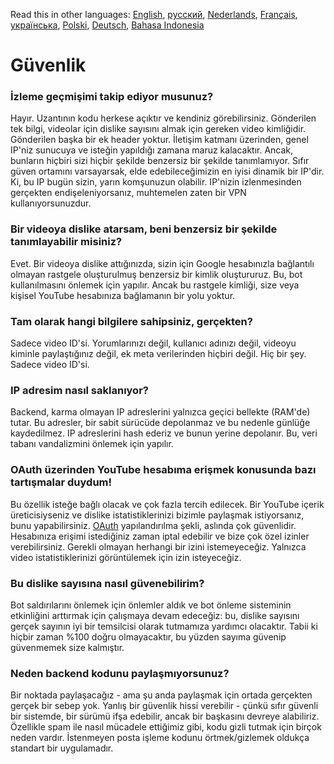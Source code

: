 Read this in other languages: [English](SECURITY-FAQ.md), [русский](SECURITY-FAQru.md), [Nederlands](SECURITY_FAQnl.md), [Français](SECURITY-FAQfr.md), [українська](SECURITY-FAQuk.md), [Polski](SECURITY-FAQpl.md), [Deutsch](SECURITY-FAQde.md), [Bahasa Indonesia](SECURITY-FAQid.md)

# Güvenlik

### İzleme geçmişimi takip ediyor musunuz?

Hayır. Uzantının kodu herkese açıktır ve kendiniz görebilirsiniz. Gönderilen tek bilgi, videolar için dislike sayısını almak için gereken video kimliğidir. Gönderilen başka bir ek header yoktur. İletişim katmanı üzerinden, genel IP'niz sunucuya ve isteğin yapıldığı zamana maruz kalacaktır. Ancak, bunların hiçbiri sizi hiçbir şekilde benzersiz bir şekilde tanımlamıyor. Sıfır güven ortamını varsayarsak, elde edebileceğimizin en iyisi dinamik bir IP'dir. Ki, bu IP bugün sizin, yarın komşunuzun olabilir. IP'nizin izlenmesinden gerçekten endişeleniyorsanız, muhtemelen zaten bir VPN kullanıyorsunuzdur.

### Bir videoya dislike atarsam, beni benzersiz bir şekilde tanımlayabilir misiniz?

Evet. Bir videoya dislike attığınızda, sizin için Google hesabınızla bağlantılı olmayan rastgele oluşturulmuş benzersiz bir kimlik oluştururuz. Bu, bot kullanılmasını önlemek için yapılır. Ancak bu rastgele kimliği, size veya kişisel YouTube hesabınıza bağlamanın bir yolu yoktur.

### Tam olarak hangi bilgilere sahipsiniz, gerçekten?

Sadece video ID'si. Yorumlarınızı değil, kullanıcı adınızı değil, videoyu kiminle paylaştığınız değil, ek meta verilerinden hiçbiri değil. Hiç bir şey. Sadece video ID'si.

### IP adresim nasıl saklanıyor?

Backend, karma olmayan IP adreslerini yalnızca geçici bellekte (RAM'de) tutar. Bu adresler, bir sabit sürücüde depolanmaz ve bu nedenle günlüğe kaydedilmez. IP adreslerini hash ederiz ve bunun yerine depolanır. Bu, veri tabanı vandalizmini önlemek için yapılır.

### OAuth üzerinden YouTube hesabıma erişmek konusunda bazı tartışmalar duydum!

Bu özellik isteğe bağlı olacak ve çok fazla tercih edilecek. Bir YouTube içerik üreticisiyseniz ve dislike istatistiklerinizi bizimle paylaşmak istiyorsanız, bunu yapabilirsiniz. [OAuth](https://en.wikipedia.org/wiki/OAuth#:~:text=but%20without%20giving%20them%20the%20passwords.) yapılandırılma şekli, aslında çok güvenlidir. Hesabınıza erişimi istediğiniz zaman iptal edebilir ve bize çok özel izinler verebilirsiniz. Gerekli olmayan herhangi bir izini istemeyeceğiz. Yalnızca video istatistiklerinizi görüntülemek için izin isteyeceğiz.

### Bu dislike sayısına nasıl güvenebilirim?

Bot saldırılarını önlemek için önlemler aldık ve bot önleme sisteminin etkinliğini arttırmak için çalışmaya devam edeceğiz: bu, dislike sayısını gerçek sayının iyi bir temsilcisi olarak tutmamıza yardımcı olacaktır. Tabii ki hiçbir zaman %100 doğru olmayacaktır, bu yüzden sayıma güvenip güvenmemek size kalmıştır.

### Neden backend kodunu paylaşmıyorsunuz?

Bir noktada paylaşacağız - ama şu anda paylaşmak için ortada gerçekten gerçek bir sebep yok. Yanlış bir güvenlik hissi verebilir - çünkü sıfır güvenli bir sistemde, bir sürümü ifşa edebilir, ancak bir başkasını devreye alabiliriz. Özellikle spam ile nasıl mücadele ettiğimiz gibi, kodu gizli tutmak için birçok neden vardır. İstenmeyen posta işleme kodunu örtmek/gizlemek oldukça standart bir uygulamadır.
